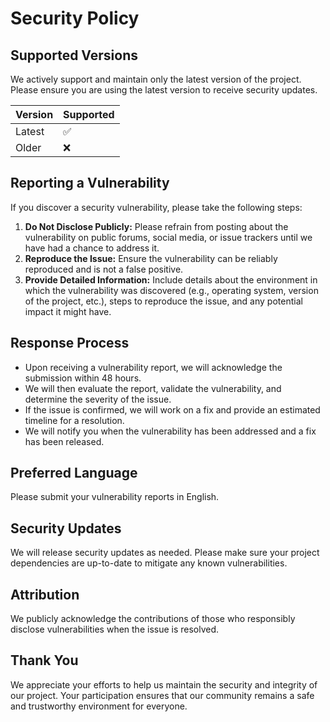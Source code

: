 # Security Policy

## Supported Versions

We actively support and maintain only the latest version of the project. Please ensure you are using the latest version to receive security updates.

| Version | Supported          |
| ------- | ------------------ |
| Latest  | :white_check_mark: |
| Older   | :x:                |

## Reporting a Vulnerability

If you discover a security vulnerability, please take the following steps:

1. **Do Not Disclose Publicly:** Please refrain from posting about the vulnerability on public forums, social media, or issue trackers until we have had a chance to address it.
2. **Reproduce the Issue:** Ensure the vulnerability can be reliably reproduced and is not a false positive.
3. **Provide Detailed Information:** Include details about the environment in which the vulnerability was discovered (e.g., operating system, version of the project, etc.), steps to reproduce the issue, and any potential impact it might have.

## Response Process

- Upon receiving a vulnerability report, we will acknowledge the submission within 48 hours.
- We will then evaluate the report, validate the vulnerability, and determine the severity of the issue.
- If the issue is confirmed, we will work on a fix and provide an estimated timeline for a resolution.
- We will notify you when the vulnerability has been addressed and a fix has been released.

## Preferred Language

Please submit your vulnerability reports in English.

## Security Updates

We will release security updates as needed. Please make sure your project dependencies are up-to-date to mitigate any known vulnerabilities.

## Attribution

We publicly acknowledge the contributions of those who responsibly disclose vulnerabilities when the issue is resolved.

## Thank You

We appreciate your efforts to help us maintain the security and integrity of our project. Your participation ensures that our community remains a safe and trustworthy environment for everyone.
